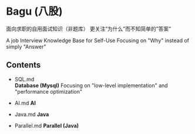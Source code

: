 # Bagu (八股)

面向求职的自用面试知识（非题库）
更关注“为什么”而不知简单的”答案“

A job Interview Knowledge Base for Self-Use
Focusing on "Why" instead of simply "Answer"


## Contents

- SQL.md  
**Database (Mysql)** Focusing on "low-level implementation" and "performance optimization"
- AI.md
**AI** 

- Java.md
**Java**

- Parallel.md
**Parallel (Java)**